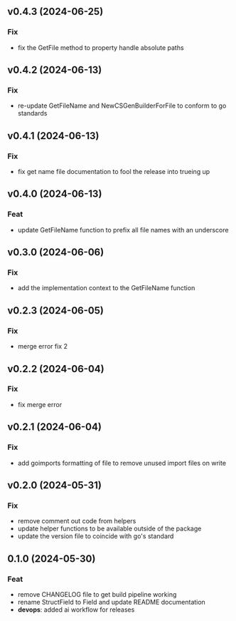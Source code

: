 ## v0.4.3 (2024-06-25)

### Fix

- fix the GetFile method to property handle absolute paths

## v0.4.2 (2024-06-13)

### Fix

- re-update GetFileName and NewCSGenBuilderForFile to conform to go standards

## v0.4.1 (2024-06-13)

### Fix

- fix get name file documentation to fool the release into trueing up

## v0.4.0 (2024-06-13)

### Feat

- update GetFileName function to prefix all file names with an underscore

## v0.3.0 (2024-06-06)

### Fix

- add the implementation context to the GetFileName function

## v0.2.3 (2024-06-05)

### Fix

- merge error fix 2

## v0.2.2 (2024-06-04)

### Fix

- fix merge error

## v0.2.1 (2024-06-04)

### Fix

- add goimports formatting of file to remove unused import files on write

## v0.2.0 (2024-05-31)

### Fix

- remove comment out code from helpers
- update helper functions to be available outside of the package
- update the version file to coincide with go's standard

## 0.1.0 (2024-05-30)

### Feat

- remove CHANGELOG file to get build pipeline working
- rename StructField to Field and update README documentation
- **devops**: added ai workflow for releases
